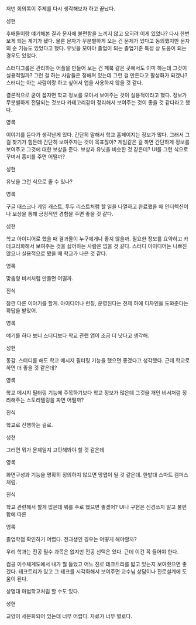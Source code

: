 저번 회의록이 주제를 다시 생각해보자 하고 끝났다.

성현

후배들이랑 얘기해본 결과 문자에 불편함을 느끼지 않고 오히려 이게 있었나? 다시 한번 보게 되는 계기가 됐다. 물론 문자가 무분별하게 오는 건 문제가 있다고 동의했지만 문자의 순 기능도 있었다고 했다. 유닛을 모아야 졸업이 되는 졸업기준 특성 상 도움이 되는 경우도 있었다.

스터디그룹은 관리하는 어플을 만들어 보는 건 페북 같은 곳에서도 이미 하는데 그것이 실용적일까? 그런 걸 하는 사람들은 정해져 있는데 그런 걸 만든다고 활성화가 되겠나? 스터디는 아는 사람이랑 하고 싶어서 앱을 사용하지 않을 것 같다.

결론적으로 굳이 꼽자면 학교 정보를 모아서 보여주는 것이 실용적이라고 했다. 정보가 무분별하게 전달되는 것보다 카테고리같이 정리해서 보여주는 것이 좋을 것 같다라고 했다.

영록

이야기를 듣다가 생각난게 있다. 간단히 말해서 학교 홈페이지는 정보가 많다. 그래서 그걸 찾기가 힘든데 간단히 보여주자는 것이 목표잖아? 게임같은 걸 하면 간단하게 정보를 보여주고 그것에 대한 보상을 준다. 보상과 유닛을 비슷한 것 같은데? UI를 그런 식으로 꾸며서 흥미를 주면 어떨까?

성현

유닛을 그런 식으로 줄 수 있나?

영록

구글 태스크나 게임 캐스트, 투두 리스트처럼 할 일을 나열하고 완료했을 때 인터렉션이나 보상을 통해 긍정적인 경험을 주면 좋을 것 같다.

성현

학교 아이디어로 했을 때 결과물이 누구에게나 좋지 않을까. 필요한 정보를 요약하고 카테고리화해서 보여주는 것을 싫어하는 사람은 없을 것 같다. 스터디 아이디어는 나쁘진 않으나 실용적으로 봤을 때 학교가 나은 것 같다.

영록

맞춤형 비서처럼 만들면 어떨까.

진식

잠깐 다른 이야기를 할게. 아이디어나 런칭, 운영된다는 전제 하에 디자인을 도와준다는 확답을 받았어.

영록

얘기를 하다 보니 스터디보다 학교 관련 앱이 조금 더 낫다고 생각해.

성현

동감. 스터디를 해도 학교 메시지 필터링 기능을 했으면 좋겠다고 생각했다. 근데 학교로 하면 더 좋을 것 같은데?

영록

학교 메시지 필터링 기능에 주목하기보다 학교 정보가 많은데 그것을 개인 비서처럼 정리해주는 스토리텔링을 짜면 어떨까?

진식

학교로 진행하는 걸로.

성현

그러면 뭐가 문제일지 고민해봐야 할 것 같은데

영록

화면구성과 기능을 명확히 정의하지 않으면 망앱이 될 것 같은데. 한밭대 스마트 캠퍼스처럼.

진식

학교 관련해서 할게 많은데 뭐를 주로 했으면 좋겠어? UI나 구현은 신경쓰지 말고 불편함에 따른

영록

졸업학점 확인하기 어렵다. 전과생인 경우는 어떻게 해야할까?

우리 학과는 전공 필수 과목은 없지만 전공 선택은 있다. 근데 이건 꼭 들어야 한다.

컴공 이수체계도에서 내가 뭘 들었고 어느 진로 테크트리를 밟고 있는지 보여줬으면 좋겠다. 테크트리가 있고 그 테크를 시각화해서 보여주면 교수님 상담이나 진로설계에 도움이 된다.

상명대 마법학교처럼 할 수도 있다.

성현

교양이 세분화되어 있는데 너무 어렵다. 자료가 너무 별로다.
